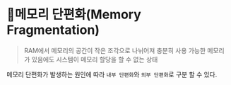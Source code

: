 # 📌메모리 단편화(Memory Fragmentation)
> RAM에서  메모리의 공간이 작은 조각으로 나뉘어져 충분히 사용 가능한 메모리가 있음에도 시스템이 메모리 할당을 할 수 없는 상태

메모리 단편화가 발생하는 원인에 따라 `내부 단편화`와 `외부 단편화`로 구분 할 수 있다.

